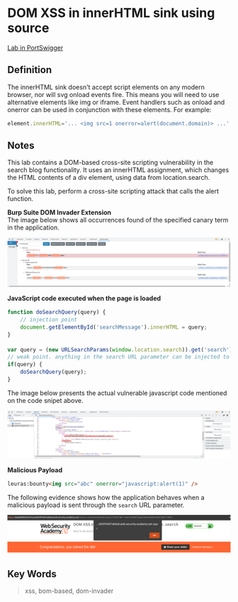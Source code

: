 # DOM XSS in innerHTML sink using source 

[Lab in PortSwigger](https://portswigger.net/web-security/cross-site-scripting/dom-based/lab-innerhtml-sink)

## Definition
The innerHTML sink doesn't accept script elements on any modern browser, nor will svg onload events fire. This means you will need to use alternative elements like img or iframe. Event handlers such as onload and onerror can be used in conjunction with these elements. For example:
```javascript
element.innerHTML='... <img src=1 onerror=alert(document.domain)> ...'
```

## Notes
This lab contains a DOM-based cross-site scripting vulnerability in the search blog functionality. It uses an innerHTML assignment, which changes the HTML contents of a div element, using data from location.search.

To solve this lab, perform a cross-site scripting attack that calls the alert function.

**Burp Suite DOM Invader Extension**  
The image below shows all occurrences found of the specified canary term in the application.
  
![DOM-Invader canary highlight](images/image01.png)

**JavaScript code executed when the page is loaded**
```javascript
function doSearchQuery(query) {
    // injection point
    document.getElementById('searchMessage').innerHTML = query;
}

var query = (new URLSearchParams(window.location.search)).get('search');
// weak point. anything in the search URL parameter can be injected to the sink
if(query) {
    doSearchQuery(query);
}
```

The image below presents the actual vulnerable javascript code mentioned on the code snipet above.
  
![](images/image02.png)

**Malicious Payload** 
```html 
leuras:bounty<img src="abc" onerror="javascript:alert(1)" />
```

The following evidence shows how the application behaves when a malicious payload is sent through the `search` URL parameter.
  
![XSS PoC](images/image03.png)

## Key Words
> xss, bom-based, dom-invader